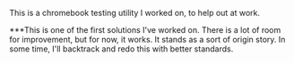 This is a chromebook testing utility I worked on, to help out at work.

***This is one of the first solutions I've worked on. There is a lot of room for improvement, but for now, it works. It stands as a sort of origin story. In some time, I'll backtrack and redo this with better standards.


